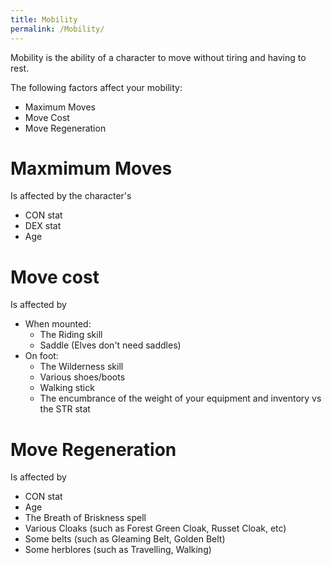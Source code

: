 ```yaml
---
title: Mobility
permalink: /Mobility/
---
```


Mobility is the ability of a character to move without tiring and having
to rest.

The following factors affect your mobility:

- Maximum Moves
- Move Cost
- Move Regeneration

# Maxmimum Moves

Is affected by the character's

- CON stat
- DEX stat
- Age

# Move cost

Is affected by

- When mounted:
  - The Riding skill
  - Saddle (Elves don't need saddles)
- On foot:
  - The Wilderness skill
  - Various shoes/boots
  - Walking stick
  - The encumbrance of the weight of your equipment and inventory vs the
    STR stat

# Move Regeneration

Is affected by

- CON stat
- Age
- The Breath of Briskness spell
- Various Cloaks (such as Forest Green Cloak, Russet Cloak, etc)
- Some belts (such as Gleaming Belt, Golden Belt)
- Some herblores (such as Travelling, Walking)